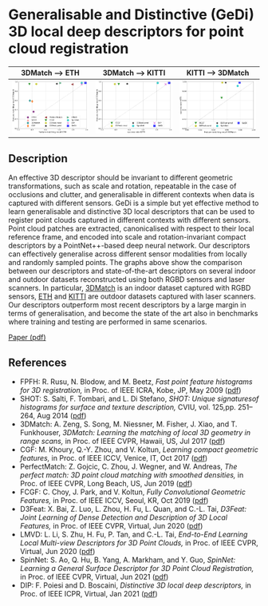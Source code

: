 # Generalisable and Distinctive (GeDi) 3D local deep descriptors for point cloud registration

| 3DMatch ⟶ ETH        | 3DMatch ⟶ KITTI           | KITTI ⟶ 3DMatch
|:---------------------------:|:---------------------------:|:---------------------------:|
| ![](assets/3dm_eth.png) | ![](assets/3dm_kitti.png) | ![](assets/kitti_3dm.png) |

## Description

An effective 3D descriptor should be invariant to different geometric transformations, such as scale and rotation, repeatable in the case of occlusions and clutter, and generalisable in different contexts when data is captured with different sensors.
GeDi is a simple but yet effective method to learn generalisable and distinctive 3D local descriptors that can be used to register point clouds captured in different contexts with different sensors.
Point cloud patches are extracted, canonicalised with respect to their local reference frame, and encoded into scale and rotation-invariant compact descriptors by a PointNet++-based deep neural network.
Our descriptors can effectively generalise across different sensor modalities from locally and randomly sampled points.
The graphs above show the comparison between our descriptors and state-of-the-art descriptors on several indoor and outdoor datasets reconstructed using both RGBD sensors and laser scanners.
In particular, [3DMatch](https://3dmatch.cs.princeton.edu/) is an indoor dataset captured with RGBD sensors, [ETH](https://projects.asl.ethz.ch/datasets/doku.php?id=laserregistration:laserregistration) and [KITTI](http://www.cvlibs.net/datasets/kitti/eval_odometry.php) are outdoor datasets captured with laser scanners.
Our descriptors outperform most recent descriptors by a large margin in terms of generalisation, and become the state of the art also in benchmarks where training and testing are performed in same scenarios.

[Paper (pdf)]()


## References

- FPFH: R. Rusu, N. Blodow, and M. Beetz, *Fast point feature histograms for 3D registration,* in Proc. of IEEE ICRA, Kobe, JP, May 2009 ([pdf](https://www.cvl.iis.u-tokyo.ac.jp/class2017/2017w/papers/5.3DdataProcessing/Rusu_FPFH_ICRA2009.pdf))
- SHOT: S. Salti, F. Tombari, and L. Di Stefano, *SHOT: Unique signaturesof histograms for surface and texture description,* CVIU, vol. 125,pp. 251–264, Aug 2014 ([pdf](https://d1wqtxts1xzle7.cloudfront.net/42972440/SHOT_Unique_Signatures_of_Histograms_for20160223-22934-hz4swl.pdf?1456231597=&response-content-disposition=inline%3B+filename%3DSHOT_Unique_signatures_of_histograms_for.pdf&Expires=1621501810&Signature=AfL6vBg1NzVt7tdy3K5clW09mvcu7fgoTqH-M~z4rM0OW3RrUfw7OGgBnmUkjL5LWIbfRxp6iA9upBCpNRyOmoyPZBYmnN4TbTYc95AwXNLOFyedJJPlG2pj1Bc~psfjk~dKj8lx4auowyd94J6ITQmLLPgRaJtApItq~RwINWfP1IMjIpKGfDGCTVw-U1Sw8iAGwTgac3sRNTqVUex5QLcK6z5aagizxG4Qv9hacc2vjGJA0AHrY--NYAwF~RaPaW0BRzR9ULPxOTGGfmK-ZSbi9ZGGeLgkjWCOKlMBy2sDRQxIAHF6ZaQO8xVg4r2es9wH89bXmki4VlXdlxsrjg__&Key-Pair-Id=APKAJLOHF5GGSLRBV4ZA))
- 3DMatch: A. Zeng, S. Song, M. Niessner, M. Fisher, J. Xiao, and T. Funkhouser, *3DMatch: Learning the matching of local 3D geometry in range scans,* in Proc. of IEEE CVPR, Hawaii, US, Jul 2017 ([pdf](https://arxiv.org/pdf/1603.08182.pdf))
- CGF: M. Khoury, Q.-Y. Zhou, and V. Koltun, *Learning compact geometric features,* in Proc. of IEEE ICCV, Venice, IT, Oct 2017 ([pdf](https://arxiv.org/pdf/1709.05056.pdf))
- PerfectMatch: Z. Gojcic, C. Zhou, J. Wegner, and W. Andreas, *The perfect match: 3D point cloud matching with smoothed densities,* in Proc. of IEEE CVPR, Long Beach, US, Jun 2019 ([pdf](https://arxiv.org/pdf/1811.06879.pdf))
- FCGF: C. Choy, J. Park, and V. Koltun, *Fully Convolutional Geometric Features,* in Proc. of IEEE ICCV, Seoul, KR, Oct 2019 ([pdf](https://openaccess.thecvf.com/content_ICCV_2019/papers/Choy_Fully_Convolutional_Geometric_Features_ICCV_2019_paper.pdf))
- D3Feat: X. Bai, Z. Luo, L. Zhou, H. Fu, L. Quan, and C.-L. Tai, *D3Feat: Joint Learning of Dense Detection and Description of 3D Local Features,* in Proc. of IEEE CVPR, Virtual, Jun 2020 ([pdf](https://arxiv.org/pdf/2003.03164.pdf))
- LMVD: L. Li, S. Zhu, H. Fu, P. Tan, and C.-L. Tai, *End-to-End Learning Local Multi-view Descriptors for 3D Point Clouds,* in Proc. of IEEE CVPR, Virtual, Jun 2020 ([pdf](https://arxiv.org/pdf/2003.05855.pdf))
- SpinNet: S. Ao, Q. Hu, B. Yang, A. Markham, and Y. Guo, *SpinNet: Learning a General Surface Descriptor for 3D Point Cloud Registration,* in Proc. of IEEE CVPR, Virtual, Jun 2021 ([pdf](https://arxiv.org/pdf/2011.12149.pdf))
- DIP: F. Poiesi and D. Boscaini, *Distinctive 3D local deep descriptors,* in Proc. of IEEE ICPR, Virtual, Jan 2021 ([pdf](https://arxiv.org/pdf/2009.00258.pdf))